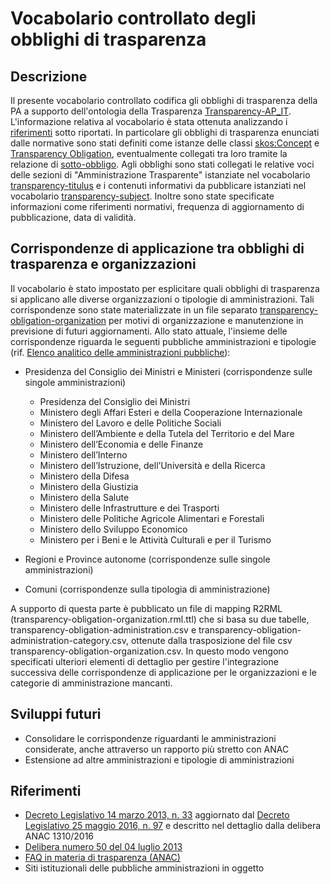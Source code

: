 Vocabolario controllato degli obblighi di trasparenza
=======================

## Descrizione

Il presente vocabolario controllato codifica gli obblighi di trasparenza della PA a supporto dell'ontologia della Trasparenza [Transparency-AP_IT](https://w3id.org/italia/onto/Transparency/). L'informazione relativa al vocabolario è stata ottenuta analizzando i [riferimenti](#rifnorm) sotto riportati. In particolare gli obblighi di trasparenza enunciati dalle normative sono stati definiti come istanze delle classi [skos:Concept](http://www.w3.org/2004/02/skos/core#Concept) e [Transparency Obligation](https://w3id.org/italia/onto/Transparency/TransparencyObligation), eventualmente collegati tra loro tramite la relazione di [sotto-obbligo](https://w3id.org/italia/onto/Transparency/subTransparencyObligationOf). Agli obblighi sono stati collegati le relative voci delle sezioni di "Amministrazione Trasparente" istanziate nel vocabolario [transparency-titulus](https://w3id.org/italia/controlled-vocabulary/classifications-for-trasparency/transparency-titulus) e i contenuti informativi da pubblicare istanziati nel vocabolario [transparency-subject](https://w3id.org/italia/controlled-vocabulary/classifications-for-trasparency/transparency-subject). Inoltre sono state specificate informazioni come riferimenti normativi, frequenza di aggiornamento di pubblicazione, data di validità.

## Corrispondenze di applicazione tra obblighi di trasparenza e organizzazioni

Il vocabolario è stato impostato per esplicitare quali obblighi di trasparenza si applicano alle diverse organizzazioni o tipologie di amministrazioni. Tali corrispondenze sono state materializzate in un file separato [transparency-obligation-organization](https://w3id.org/italia/controlled-vocabulary/classifications-for-trasparency/transparency-obligation-organization.ttl) per motivi di organizzazione e manutenzione in previsione di futuri aggiornamenti.
Allo stato attuale, l'insieme delle corrispondenze riguarda le seguenti pubbliche amministrazioni e tipologie (rif.  [Elenco analitico delle amministrazioni pubbliche](https://www.istat.it/it/archivio/190748)):

* Presidenza del Consiglio dei Ministri e Ministeri (corrispondenze sulle singole amministrazioni)
  
    * Presidenza del Consiglio dei Ministri
    * Ministero degli Affari Esteri e della Cooperazione Internazionale
    * Ministero del Lavoro e delle Politiche Sociali
    * Ministero dell’Ambiente e della Tutela del Territorio e del Mare
    * Ministero dell’Economia e delle Finanze
    * Ministero dell’Interno
    * Ministero dell’Istruzione, dell’Università e della Ricerca
    * Ministero della Difesa
    * Ministero della Giustizia
    * Ministero della Salute
    * Ministero delle Infrastrutture e dei Trasporti
    * Ministero delle Politiche Agricole Alimentari e Forestali
    * Ministero dello Sviluppo Economico
    * Ministero per i Beni e le Attività Culturali e per il Turismo

* Regioni e Province autonome (corrispondenze sulle singole amministrazioni)
* Comuni (corrispondenze sulla tipologia di amministrazione)

A supporto di questa parte è pubblicato un file di mapping R2RML (transparency-obligation-organization.rml.ttl) che si basa su due tabelle, transparency-obligation-administration.csv e transparency-obligation-administration-category.csv, ottenute dalla trasposizione del file csv transparency-obligation-organization.csv. In questo modo vengono specificati ulteriori elementi di dettaglio per gestire l'integrazione successiva delle corrispondenze di applicazione per le organizzazioni e le categorie di amministrazione mancanti.

## Sviluppi futuri

* Consolidare le corrispondenze riguardanti le amministrazioni considerate, anche attraverso un rapporto più stretto con ANAC
* Estensione ad altre amministrazioni e tipologie di amministrazioni

## Riferimenti <a name="rifnorm"></a>

* [Decreto Legislativo 14 marzo 2013, n. 33](http://www.normattiva.it/uri-res/N2Ls?urn:nir:stato:decreto.legislativo:2013-03-14;33) aggiornato dal [Decreto Legislativo 25 maggio 2016, n. 97](http://www.normattiva.it/uri-res/N2Ls?urn:nir:stato:decreto.legislativo:2016-05-25;97) e descritto nel dettaglio dalla delibera ANAC 1310/2016
* [Delibera numero 50 del 04 luglio 2013](https://www.anticorruzione.it/portal/public/classic/AttivitaAutorita/AttiDellAutorita/_Atto?id=06b340010a7780425ec5237d6ee89951)
* [FAQ in materia di trasparenza (ANAC)](https://www.anticorruzione.it/portal/public/classic/MenuServizio/FAQ/Trasparenza)
* Siti istituzionali delle pubbliche amministrazioni in oggetto
